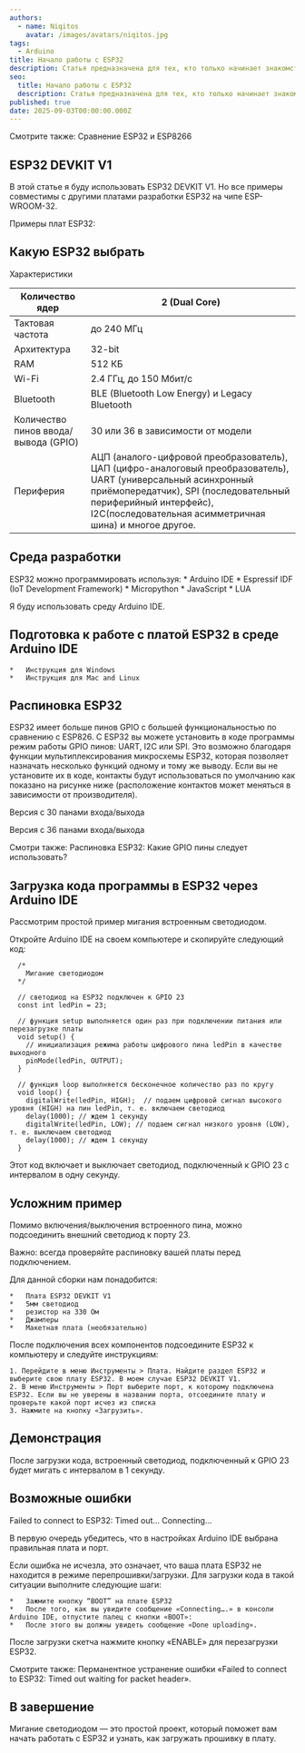 ```yaml
---
authors:
  - name: Niqitos
    avatar: /images/avatars/niqitos.jpg
tags:
  - Arduino
title: Начало работы с ESP32
description: Статья предназначена для тех, кто только начинает знакомство с платой разработки ESP32. Если вы знакомы с ESP8266, ESP32 — это его усовершенствованная версия: плата сочетает в себе беспроводные возможности Wi-Fi и Bluetooth и двухъядерный процессор.
seo:
  title: Начало работы с ESP32
  description: Статья предназначена для тех, кто только начинает знакомство с платой разработки ESP32. Если вы знакомы с ESP8266, ESP32 — это его усовершенствованная версия: плата сочетает в себе беспроводные возможности Wi-Fi и Bluetooth и двухъядерный процессор.
published: true
date: 2025-09-03T00:00:00.000Z
---
```


Смотрите также:
Сравнение ESP32 и ESP8266

## ESP32 DEVKIT V1
В этой статье я буду использовать ESP32 DEVKIT V1. Но все примеры совместимы с другими платами разработки ESP32 на чипе ESP-WROOM-32.

Примеры плат ESP32:



## Какую ESP32 выбрать

Характеристики

| Количество ядер                      | 2 (Dual Core)                                 |
| ------------------------------------ | --------------------------------------------- |
| Тактовая частота                     | до 240 МГц                                    |
| Архитектура                          | 32-bit                                        |
| RAM                                  | 512 КБ                                        |
| Wi-Fi                                | 2.4 ГГц, до 150 Мбит/с                        |
| Bluetooth                            | BLE (Bluetooth Low Energy) и Legacy Bluetooth |
| Количество пинов ввода/вывода (GPIO) | 30 или 36 в зависимости от модели
| Периферия                            | АЦП (аналого-цифровой преобразователь), ЦАП (цифро-аналоговый преобразователь), UART (универсальный асинхронный приёмопередатчик), SPI (последовательный периферийный интерфейс), I2C(последовательная асимметричная шина) и многое другое.

## Среда разработки
ESP32 можно программировать используя:
	*	Arduino IDE
	*	Espressif IDF (IoT Development Framework)
	*	Micropython
	*	JavaScript
	*	LUA

Я буду использовать среду Arduino IDE.

## Подготовка к работе с платой ESP32 в среде Arduino IDE

	*	Инструкция для Windows
	*	Инструкция для Mac and Linux

## Распиновка ESP32

ESP32 имеет больше пинов GPIO с большей функциональностью по сравнению с ESP826. С ESP32 вы можете установить в коде программы режим работы GPIO пинов: UART, I2C или SPI. Это возможно благодаря функции мультиплексирования микросхемы ESP32, которая позволяет назначать несколько функций одному и тому же выводу.  Если вы не установите их в коде, контакты будут использоваться по умолчанию как показано на рисунке ниже (расположение контактов может меняться в зависимости от производителя).


Версия с 30 панами входа/выхода

Версия с 36 панами входа/выхода

Смотри также:
Распиновка ESP32: Какие GPIO пины следует использовать?

## Загрузка кода программы в ESP32 через Arduino IDE

Рассмотрим простой пример мигания встроенным светодиодом.

Откройте Arduino IDE на своем компьютере и скопируйте следующий код:

```
  /*
    Мигание светодиодом
  */

  // светодиод на ESP32 подключен к GPIO 23
  const int ledPin = 23;

  // функция setup выполняется один раз при подключении питания или перезагрузке платы
  void setup() {
    // инициализация режима работы цифрового пина ledPin в качестве выходного
    pinMode(ledPin, OUTPUT);
  }

  // функция loop выполняется бесконечное количество раз по кругу
  void loop() {
    digitalWrite(ledPin, HIGH);  // подаем цифровой сигнал высокого уровня (HIGH) на пин ledPin, т. е. включаем светодиод
    delay(1000); // ждем 1 секунду
    digitalWrite(ledPin, LOW); // подаем сигнал низкого уровня (LOW), т. е. выключаем светодиод
    delay(1000); // ждем 1 секунду
  }
```

Этот код включает и выключает светодиод, подключенный к GPIO 23 с интервалом в одну секунду.

## Усложним пример
Помимо включения/выключения встроенного пина, можно подсоединить внешний светодиод к порту 23.

Важно: всегда проверяйте распиновку вашей платы перед подключением.

Для данной сборки нам понадобится:

	*	Плата ESP32 DEVKIT V1
	*	5мм светодиод
	*	резистор на 330 Ом
	*	Джамперы
	*	Макетная плата (необязательно)

После подключения всех компонентов подсоедините ESP32 к компьютеру и следуйте инструкциям:

	1. Перейдите в меню Инструменты > Плата. Найдите раздел ESP32 и выберите свою плату ESP32. В моем случае ESP32 DEVKIT V1.
	2. В меню Инструменты > Порт выберите порт, к которому подключена ESP32. Если вы не уверены в названии порта, отсоедините плату и проверьте какой порт исчез из списка
	3. Нажмите на кнопку «Загрузить».

## Демонстрация
После загрузки кода, встроенный светодиод, подключенный к GPIO 23 будет мигать с интервалом в 1 секунду.

## Возможные ошибки

Failed to connect to ESP32: Timed out... Connecting...

В первую очередь убедитесь, что в настройках Arduino IDE выбрана правильная плата и порт.

Если ошибка не исчезла, это означает, что ваша плата ESP32 не находится в режиме перепрошивки/загрузки. Для загрузки кода в такой ситуации выполните следующие шаги:

	*	Зажмите кнопку “BOOT” на плате ESP32
	*	После того, как вы увидите сообщение «Connecting….» в консоли Arduino IDE, отпустите палец с кнопки «BOOT»:
	*	После этого вы должны увидеть сообщение «Done uploading».

После загрузки скетча нажмите кнопку «ENABLE» для перезагрузки ESP32.

Смотрите также:
Перманентное устранение ошибки «Failed to connect to ESP32: Timed out waiting for packet header».

## В завершение
Мигание светодиодом — это простой проект, который поможет вам начать работать с ESP32 и узнать, как загружать прошивку в плату.
